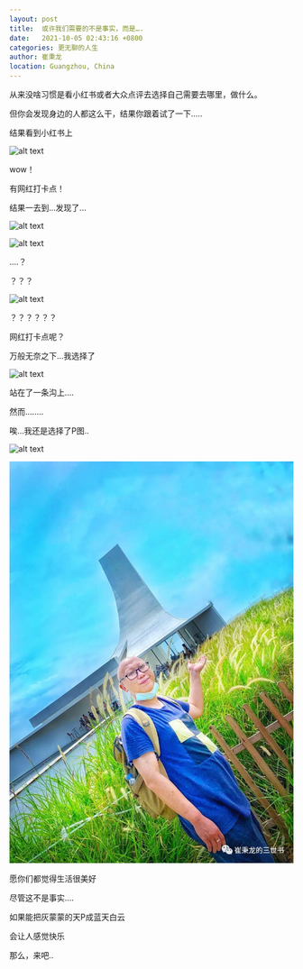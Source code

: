 ```yaml
---
layout: post
title:  或许我们需要的不是事实，而是….
date:   2021-10-05 02:43:16 +0800
categories: 更无聊的人生
author: 崔秉龙
location: Guangzhou, China
---
```





从来没啥习惯是看小红书或者大众点评去选择自己需要去哪里，做什么。

但你会发现身边的人都这么干，结果你跟着试了一下.....

结果看到小红书上

![alt text](/photo/InPost/Boring/2021-10-05image-6.png)

wow！

有网红打卡点！

结果一去到...发现了...



![alt text](/photo/InPost/Boring/2021-10-05image-5.png)

![alt text](/photo/InPost/Boring/2021-10-05image-4.png)

....？

？？？

![alt text](/photo/InPost/Boring/2021-10-05image-3.png)



？？？？？？

网红打卡点呢？



万般无奈之下...我选择了

![alt text](/photo/InPost/Boring/2021-10-05image-2.png)

站在了一条沟上....

然而........

唉...我还是选择了P图..

![alt text](/photo/InPost/Boring/2021-10-05image-1.png)

![alt text](/photo/InPost/Boring/2021-10-05/image.png)



愿你们都觉得生活很美好

尽管这不是事实....



如果能把灰蒙蒙的天P成蓝天白云

会让人感觉快乐

那么，来吧..

